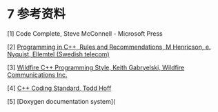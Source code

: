 # 7 参考资料

[1] Code Complete, Steve McConnell - Microsoft Press

[2] [Programming in C++, Rules and Recommendations, M Henricson, e. Nyquist, Ellemtel (Swedish telecom)](http://www.doc.ic.ac.uk/lab/cplus/c%2b%2b.rules/)

[3] [Wildfire C++ Programming Style, Keith Gabryelski, Wildfire Communications Inc.](www.wildfire.com/~ag/Engineering/Development/C++Style/)

[4] [C++ Coding Standard, Todd Hoff](http://www.possibility.com/Cpp/CppCodingStandard.html)

[5] [Doxygen documentation system](